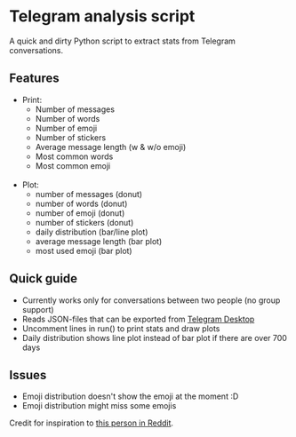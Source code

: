 # Telegram analysis script

A quick and dirty Python script to extract stats from Telegram conversations.

## Features
- Print:
  - Number of messages
  - Number of words
  - Number of emoji
  - Number of stickers
  - Average message length (w & w/o emoji)
  - Most common words
  - Most common emoji  
    <br/>
- Plot:
  - number of messages (donut)
  - number of words (donut)
  - number of emoji (donut)
  - number of stickers (donut)
  - daily distribution (bar/line plot)
  - average message length (bar plot)
  - most used emoji (bar plot)

## Quick guide

- Currently works only for conversations between two people (no group support)
- Reads JSON-files that can be exported from [Telegram Desktop](https://desktop.telegram.org/ 'Telegram Desktop')
- Uncomment lines in run() to print stats and draw plots
- Daily distribution shows line plot instead of bar plot if there are over 700 days

## Issues
- Emoji distribution doesn't show the emoji at the moment :D
- Emoji distribution might miss some emojis


Credit for inspiration to [this person in Reddit](https://www.reddit.com/r/Telegram/comments/9yssu0/oc_i_built_a_web_app_to_analyze_telegram_chats/ 'Link to the Reddit post').


